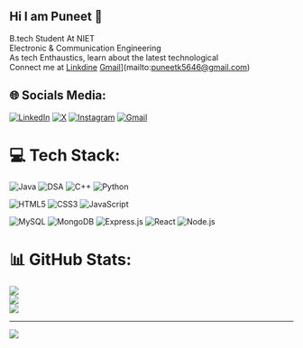 ## Hi I am Puneet 👋

B.tech Student At NIET<br/>
Electronic & Communication Engineering<br/>
As tech Enthaustics, learn about the latest technological<br/>
Connect me at [Linkdine](https://www.linkedin.com/in/puneet-kumar-06a204244/) [Gmail](https://img.shields.io/badge/Gmail-D14836?style=for-the-badge&logo=gmail&logoColor=white)](mailto:puneetk5646@gmail.com)<br/>


## 🌐 Socials Media:
[![LinkedIn](https://img.shields.io/badge/LinkedIn-%230077B5.svg?logo=linkedin&logoColor=white)](https://linkedin.com/in/linkedin.com/in/puneet-kumar-06a204244) [![X](https://img.shields.io/badge/X-black.svg?logo=X&logoColor=white)](https://x.com/@Puneetk_24) 
[![Instagram](https://img.shields.io/badge/Instagram-%23E4405F.svg?logo=Instagram&logoColor=white)](https://instagram.com/puneetk906)
[![Gmail](https://img.shields.io/badge/Gmail-D14836?style=for-the-badge&logo=gmail&logoColor=white)](mailto:puneetk5646@gmail.com)


# 💻 Tech Stack:
![Java](https://img.shields.io/badge/java-%23ED8B00.svg?style=for-the-badge&logo=openjdk&logoColor=white)
![DSA](https://img.shields.io/badge/DSA%20in-Java-blue?style=for-the-badge&logo=java&logoColor=white)
![C++](https://img.shields.io/badge/c++-%2300599C.svg?style=for-the-badge&logo=c%2B%2B&logoColor=white)
![Python](https://img.shields.io/badge/python-3670A0?style=for-the-badge&logo=python&logoColor=ffdd54)

![HTML5](https://img.shields.io/badge/html5-%23E34F26.svg?style=for-the-badge&logo=html5&logoColor=white)
![CSS3](https://img.shields.io/badge/css3-%231572B6.svg?style=for-the-badge&logo=css3&logoColor=white)
![JavaScript](https://img.shields.io/badge/javascript-%23323330.svg?style=for-the-badge&logo=javascript&logoColor=%23F7DF1E)

<!-- MERN Stack Badges -->
![MySQL](https://img.shields.io/badge/mysql-4479A1.svg?style=for-the-badge&logo=mysql&logoColor=white)
![MongoDB](https://img.shields.io/badge/mongodb-%2347A248.svg?style=for-the-badge&logo=mongodb&logoColor=white)
![Express.js](https://img.shields.io/badge/express.js-%23404d59.svg?style=for-the-badge&logo=express&logoColor=white)
![React](https://img.shields.io/badge/react-%2361DAFB.svg?style=for-the-badge&logo=react&logoColor=black)
![Node.js](https://img.shields.io/badge/node.js-%23339933.svg?style=for-the-badge&logo=nodedotjs&logoColor=white)

# 📊 GitHub Stats:
![](https://github-readme-stats.vercel.app/api?username=pun234&theme=shadow_green&hide_border=true&include_all_commits=false&count_private=false)<br/>
![](https://nirzak-streak-stats.vercel.app/?user=pun234&theme=shadow_green&hide_border=true)<br/>
![](https://github-readme-stats.vercel.app/api/top-langs/?username=pun234&theme=shadow_green&hide_border=true&include_all_commits=false&count_private=false&layout=compact)

---
[![](https://visitcount.itsvg.in/api?id=pun234&icon=0&color=0)](https://visitcount.itsvg.in)

<!-- Proudly created with GPRM ( https://gprm.itsvg.in ) -->
